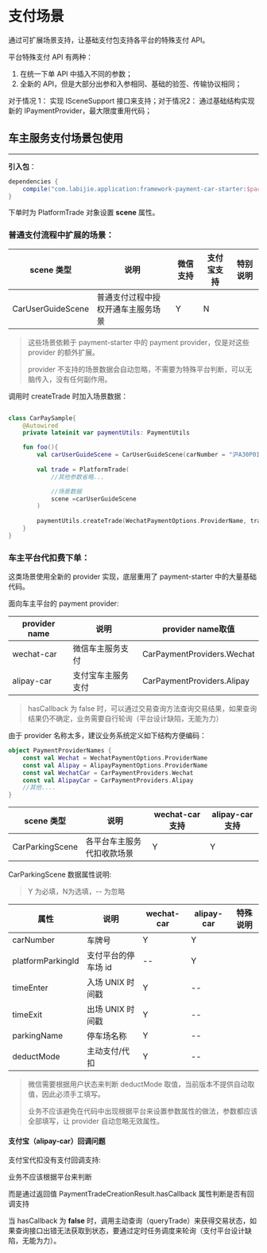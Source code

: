 # 支付场景

通过可扩展场景支持，让基础支付包支持各平台的特殊支付 API。

平台特殊支付 API 有两种：
1. 在统一下单 API 中插入不同的参数；
2. 全新的 API，但是大部分出参和入参相同、基础的验签、传输协议相同；

对于情况 1： 实现 ISceneSupport 接口来支持；对于情况2：  通过基础结构实现新的 IPaymentProvider，最大限度重用代码；

## 车主服务支付场景包使用
---
**引入包**：

```groovy
dependencies {
    compile("com.labijie.application:framework-payment-car-starter:$package-version")
}
```

下单时为 PlatformTrade 对象设置 **scene** 属性。

### 普通支付流程中扩展的场景：

|scene 类型|说明|微信支持|支付宝支持|特别说明|
|----|----|----|----|----|
|CarUserGuideScene|普通支付过程中授权开通车主服务场景|Y|N||

> 这些场景依赖于 payment-starter 中的 payment provider，仅是对这些 provider 的额外扩展。
>
>  provider 不支持的场景数据会自动忽略，不需要为特殊平台判断，可以无脑传入，没有任何副作用。

调用时 createTrade 时加入场景数据：

```kotlin

class CarPaySample{
    @Autowired
    private lateinit var paymentUtils: PaymentUtils

    fun foo(){
        val carUserGuideScene = CarUserGuideScene(carNumber = "沪A30P01")
        
        val trade = PlatformTrade(
            //其他参数省略...

            //场景数据
            scene =carUserGuideScene
        )
        
        paymentUtils.createTrade(WechatPaymentOptions.ProviderName, trade) 
    }
}

```

### 车主平台代扣费下单：

这类场景使用全新的 provider 实现，底层重用了 payment-starter 中的大量基础代码。

面向车主平台的 payment provider:

|provider name|说明| provider name取值|
|----|----|----|
|wechat-car|微信车主服务支付|CarPaymentProviders.Wechat|
|alipay-car|支付宝车主服务支付|CarPaymentProviders.Alipay|

> hasCallback 为 false 时，可以通过交易查询方法查询交易结果，如果查询结果仍不确定，业务需要自行轮询（平台设计缺陷，无能为力）

由于 provider 名称太多，建议业务系统定义如下结构方便编码：

```kotlin
object PaymentProviderNames {
    const val Wechat = WechatPaymentOptions.ProviderName
    const val Alipay = AlipayPaymentOptions.ProviderName
    const val WechatCar = CarPaymentProviders.Wechat
    const val AlipayCar = CarPaymentProviders.Alipay
    //其他....
}
```


|scene 类型|说明|wechat-car 支持| alipay-car 支持|
|----|----|----|----|
|CarParkingScene|各平台车主服务代扣收款场景|Y|Y|

CarParkingScene 数据属性说明:

> Y 为必填，N为选填，-- 为忽略

|属性|说明|wechat-car |alipay-car |特殊说明
|----|----|----|----|----|
|carNumber|车牌号|Y|Y|
|platformParkingId|支付平台的停车场 id|--|Y|
|timeEnter|入场 UNIX 时间戳|Y|--|
|timeExit|出场 UNIX 时间戳|Y|--|
|parkingName|停车场名称|Y|--|
|deductMode|主动支付/代扣|Y|--|

> 微信需要根据用户状态来判断 deductMode 取值，当前版本不提供自动取值，因此必须手工填写。
>
> 业务不应该避免在代码中出现根据平台来设置参数属性的做法，参数都应该全部填写，让 provider 自动忽略无效属性。

#### 支付宝（alipay-car）回调问题

支付宝代扣没有支付回调支持:

业务不应该根据平台来判断

而是通过返回值 PaymentTradeCreationResult.hasCallback 属性判断是否有回调支持

当 hasCallback 为 **false** 时，调用主动查询（queryTrade）来获得交易状态，如果查询接口出错无法获取到状态，要通过定时任务调度来轮询（支付平台设计缺陷，无能为力）。







